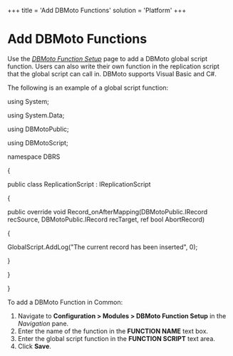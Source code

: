 +++
title = 'Add DBMoto Functions'
solution = 'Platform'
+++

# Add DBMoto Functions

Use the *[DBMoto Function
Setup](../Page_Desc/DBMoto_Function_Setup.htm)* page to add a DBMoto
global script function. Users can also write their own function in the
replication script that the global script can call in. DBMoto supports
Visual Basic and C\#.

The following is an example of a global script function:

using System;

using System.Data;

using DBMotoPublic;

using DBMotoScript;

namespace DBRS

{

public class ReplicationScript : IReplicationScript

{

public override void Record\_onAfterMapping(DBMotoPublic.IRecord
recSource, DBMotoPublic.IRecord recTarget, ref bool AbortRecord)

{

GlobalScript.AddLog("The current record has been inserted", 0);

}

}

}

To add a DBMoto Function in Common:

1.  Navigate to **Configuration \> Modules \> DBMoto Function Setup** in
    the *Navigation* pane.
2.  Enter the name of the function in the **FUNCTION NAME** text box.
3.  Enter the global script function in the **FUNCTION SCRIPT** text
    area.
4.  Click **Save**.
